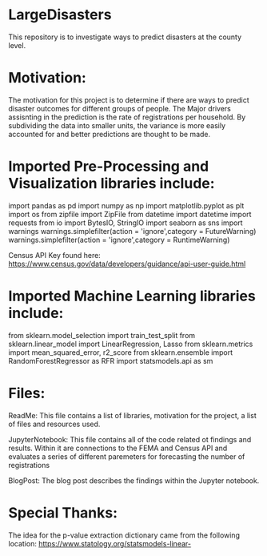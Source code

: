 # LargeDisasters
This repository is to investigate ways to predict disasters at the county level. 

# Motivation: 
The motivation for this project is to determine if there are ways to predict disaster outcomes for different groups of people. The Major drivers assisnting in the prediction is the rate of registrations per household. By subdividing the data into smaller units, the variance is more easily accounted for and better predictions are thought to be made. 


# Imported Pre-Processing and Visualization libraries include:
import pandas as pd
import numpy as np
import matplotlib.pyplot as plt
import os
from zipfile import ZipFile
from datetime import datetime
import requests
from io import BytesIO, StringIO
import seaborn as sns
import warnings
warnings.simplefilter(action = 'ignore',category = FutureWarning)
warnings.simplefilter(action = 'ignore',category = RuntimeWarning)

Census API Key found here:
https://www.census.gov/data/developers/guidance/api-user-guide.html

# Imported Machine Learning libraries include:
from sklearn.model_selection import train_test_split
from sklearn.linear_model import LinearRegression, Lasso
from sklearn.metrics import  mean_squared_error, r2_score
from sklearn.ensemble import RandomForestRegressor as RFR
import statsmodels.api as sm

# Files:
ReadMe: This file contains a list of libraries, motivation for the project, a list of files and resources used.

JupyterNotebook: This file contains all of the code related ot findings and results. Within it are connections to the FEMA and Census API and evaluates a series of different paremeters for forecasting the number of registrations

BlogPost: The blog post describes the findings within the Jupyter notebook. 

# Special Thanks:
The idea for the p-value extraction dictionary came from the following location: https://www.statology.org/statsmodels-linear-